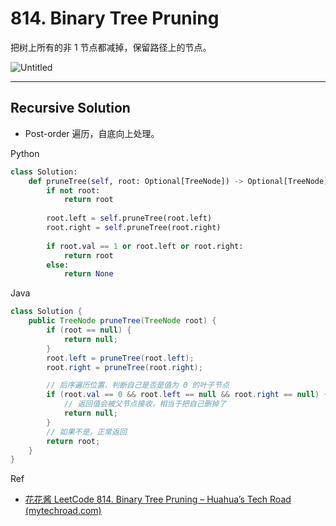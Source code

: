 # 814. Binary Tree Pruning

把树上所有的非 1 节点都减掉，保留路径上的节点。

![Untitled](https://s3-lc-upload.s3.amazonaws.com/uploads/2018/04/06/1028_1.png)

---

## Recursive Solution

- Post-order 遍历，自底向上处理。

Python

```python
class Solution:
    def pruneTree(self, root: Optional[TreeNode]) -> Optional[TreeNode]:
        if not root:
            return root
        
        root.left = self.pruneTree(root.left)
        root.right = self.pruneTree(root.right)
        
        if root.val == 1 or root.left or root.right:
            return root
        else:
            return None
```

Java

```java
class Solution {
    public TreeNode pruneTree(TreeNode root) {
        if (root == null) {
            return null;
        }
        root.left = pruneTree(root.left);
        root.right = pruneTree(root.right);

        // 后序遍历位置，判断自己是否是值为 0 的叶子节点
        if (root.val == 0 && root.left == null && root.right == null) {
            // 返回值会被父节点接收，相当于把自己删掉了
            return null;
        }
        // 如果不是，正常返回
        return root;
    }
}
```

Ref

- [花花酱 LeetCode 814. Binary Tree Pruning – Huahua’s Tech Road (mytechroad.com)](https://zxi.mytechroad.com/blog/tree/leetcode-814-binary-tree-pruning/)